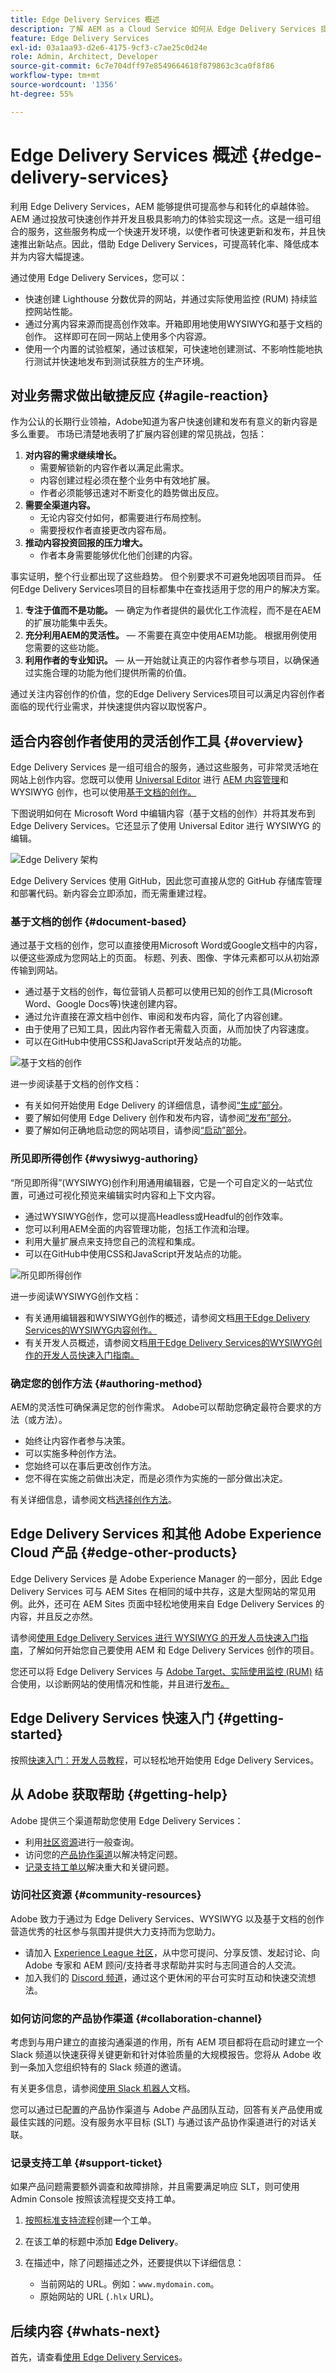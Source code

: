 ```yaml
---
title: Edge Delivery Services 概述
description: 了解 AEM as a Cloud Service 如何从 Edge Delivery Services 提供的性能和优异 Lighthouse 分数中获益。
feature: Edge Delivery Services
exl-id: 03a1aa93-d2e6-4175-9cf3-c7ae25c0d24e
role: Admin, Architect, Developer
source-git-commit: 6c7e704dff97e8549664618f879863c3ca0f8f86
workflow-type: tm+mt
source-wordcount: '1356'
ht-degree: 55%

---
```



# Edge Delivery Services 概述 {#edge-delivery-services}

利用 Edge Delivery Services，AEM 能够提供可提高参与和转化的卓越体验。AEM 通过投放可快速创作并开发且极具影响力的体验实现这一点。这是一组可组合的服务，这些服务构成一个快速开发环境，以使作者可快速更新和发布，并且快速推出新站点。因此，借助 Edge Delivery Services，可提高转化率、降低成本并为内容大幅提速。

通过使用 Edge Delivery Services，您可以：

* 快速创建 Lighthouse 分数优异的网站，并通过实际使用监控 (RUM) 持续监控网站性能。
* 通过分离内容来源而提高创作效率。开箱即用地使用WYSIWYG和基于文档的创作。 这样即可在同一网站上使用多个内容源。
* 使用一个内置的试验框架，通过该框架，可快速地创建测试、不影响性能地执行测试并快速地发布到测试获胜方的生产环境。

## 对业务需求做出敏捷反应 {#agile-reaction}

作为公认的长期行业领袖，Adobe知道为客户快速创建和发布有意义的新内容是多么重要。 市场已清楚地表明了扩展内容创建的常见挑战，包括：

1. **对内容的需求继续增长。**
   * 需要解锁新的内容作者以满足此需求。
   * 内容创建过程必须在整个业务中有效地扩展。
   * 作者必须能够迅速对不断变化的趋势做出反应。
1. **需要全渠道内容。**
   * 无论内容交付如何，都需要进行布局控制。
   * 需要授权作者直接更改内容布局。
1. **推动内容投资回报的压力增大。**
   * 作者本身需要能够优化他们创建的内容。

事实证明，整个行业都出现了这些趋势。 但个别要求不可避免地因项目而异。 任何Edge Delivery Services项目的目标都集中在查找适用于您的用户的解决方案。

1. **专注于值而不是功能。** — 确定为作者提供的最优化工作流程，而不是在AEM的扩展功能集中丢失。
1. **充分利用AEM的灵活性。** — 不需要在真空中使用AEM功能。 根据用例使用您需要的这些功能。
1. **利用作者的专业知识。** — 从一开始就让真正的内容作者参与项目，以确保通过实施合理的功能为他们提供所需的价值。

通过关注内容创作的价值，您的Edge Delivery Services项目可以满足内容创作者面临的现代行业需求，并快速提供内容以取悦客户。

## 适合内容创作者使用的灵活创作工具 {#overview}

Edge Delivery Services 是一组可组合的服务，通过这些服务，可非常灵活地在网站上创作内容。您既可以使用 [Universal Editor](/help/sites-cloud/authoring/universal-editor/authoring.md) 进行 [AEM 内容管理](https://experienceleague.adobe.com/docs/experience-manager-cloud-service/content/sites/authoring/getting-started/concepts.html)和 WYSIWYG 创作，也可以使用[基于文档的创作。](https://www.aem.live/docs/authoring)

下图说明如何在 Microsoft Word 中编辑内容（基于文档的创作）并将其发布到 Edge Delivery Services。它还显示了使用 Universal Editor 进行 WYSIWYG 的编辑。

![Edge Delivery 架构](assets/AEM-with-EDS-publishing-simple2.png)

Edge Delivery Services 使用 GitHub，因此您可直接从您的 GitHub 存储库管理和部署代码。新内容会立即添加，而无需重建过程。

### 基于文档的创作 {#document-based}

通过基于文档的创作，您可以直接使用Microsoft Word或Google文档中的内容，以便这些源成为您网站上的页面。 标题、列表、图像、字体元素都可以从初始源传输到网站。

* 通过基于文档的创作，每位营销人员都可以使用已知的创作工具(Microsoft Word、Google Docs等)快速创建内容。
* 通过允许直接在源文档中创作、审阅和发布内容，简化了内容创建。
* 由于使用了已知工具，因此内容作者无需载入页面，从而加快了内容速度。
* 可以在GitHub中使用CSS和JavaScript开发站点的功能。

![基于文档的创作](assets/document-based-authoring.png)

进一步阅读基于文档的创作文档：

* 有关如何开始使用 Edge Delivery 的详细信息，请参阅[“生成”部分](https://www.aem.live/docs/#build)。
* 要了解如何使用 Edge Delivery 创作和发布内容，请参阅[“发布”部分](https://www.aem.live/docs/authoring)。
* 要了解如何正确地启动您的网站项目，请参阅[“启动”部分](https://www.aem.live/docs/#launch)。

### 所见即所得创作 {#wysiwyg-authoring}

“所见即所得”(WYSIWYG)创作利用通用编辑器，它是一个可自定义的一站式位置，可通过可视化预览来编辑实时内容和上下文内容。

* 通过WYSIWYG创作，您可以提高Headless或Headful的创作效率。
* 您可以利用AEM全面的内容管理功能，包括工作流和治理。
* 利用大量扩展点来支持您自己的流程和集成。
* 可以在GitHub中使用CSS和JavaScript开发站点的功能。

![所见即所得创作](assets/wysiwyg-authoring.png)

进一步阅读WYSIWYG创作文档：

* 有关通用编辑器和WYSIWYG创作的概述，请参阅文档[用于Edge Delivery Services的WYSIWYG内容创作。](/help/edge/wysiwyg-authoring/authoring.md)
* 有关开发人员概述，请参阅文档[用于Edge Delivery Services的WYSIWYG创作的开发人员快速入门指南。](/help/edge/wysiwyg-authoring/edge-dev-getting-started.md)

### 确定您的创作方法 {#authoring-method}

AEM的灵活性可确保满足您的创作需求。 Adobe可以帮助您确定最符合要求的方法（或方法）。

* 始终让内容作者参与决策。
* 可以实施多种创作方法。
* 您始终可以在事后更改创作方法。
* 您不得在实施之前做出决定，而是必须作为实施的一部分做出决定。

有关详细信息，请参阅文档[选择创作方法](authoring-methods.md)。

## Edge Delivery Services 和其他 Adobe Experience Cloud 产品 {#edge-other-products}

Edge Delivery Services 是 Adobe Experience Manager 的一部分，因此 Edge Delivery Services 可与 AEM Sites 在相同的域中共存，这是大型网站的常见用例。此外，还可在 AEM Sites 页面中轻松地使用来自 Edge Delivery Services 的内容，并且反之亦然。

请参阅[使用 Edge Delivery Services 进行 WYSIWYG 的开发人员快速入门指南](/help/edge/wysiwyg-authoring/edge-dev-getting-started.md)，了解如何开始您自己要使用 AEM 和 Edge Delivery Services 创作的项目。

您还可以将 Edge Delivery Services 与 [Adobe Target、](https://www.aem.live/developer/target-integration)[实际使用监控 (RUM)](https://www.aem.live/developer/rum) 结合使用，以诊断网站的使用情况和性能，并且进行[发布。](https://experienceleague.adobe.com/en/docs/experience-platform/tags/home)

## Edge Delivery Services 快速入门 {#getting-started}

按照[快速入门：开发人员教程](https://www.aem.live/developer/tutorial)，可以轻松地开始使用 Edge Delivery Services。

## 从 Adobe 获取帮助 {#getting-help}

Adobe 提供三个渠道帮助您使用 Edge Delivery Services：

* 利用[社区资源](#community-resources)进行一般查询。
* 访问您的[产品协作渠道](#collaboration-channel)以解决特定问题。
* [记录支持工单以](#support-ticket)解决重大和关键问题。

### 访问社区资源 {#community-resources}

Adobe 致力于通过为 Edge Delivery Services、WYSIWYG 以及基于文档的创作营造优秀的社区参与氛围并提供大力支持而为您助力。

* 请加入 [Experience League 社区](https://adobe.ly/3Q6kTKl)，从中您可提问、分享反馈、发起讨论、向 Adobe 专家和 AEM 顾问/支持者寻求帮助并实时与志同道合的人交流。
* 加入我们的 [Discord 频道](https://discord.gg/aem-live)，通过这个更休闲的平台可实时互动和快速交流想法。

### 如何访问您的产品协作渠道 {#collaboration-channel}

考虑到与用户建立的直接沟通渠道的作用，所有 AEM 项目都将在启动时建立一个 Slack 频道以快速获得关键更新和针对体验质量的大规模报告。您将从 Adobe 收到一条加入您组织特有的 Slack 频道的邀请。

有关更多信息，请参阅[使用 Slack 机器人](https://www.aem.live/docs/slack)文档。

您可以通过已配置的产品协作渠道与 Adobe 产品团队互动，回答有关产品使用或最佳实践的问题。没有服务水平目标 (SLT) 与通过该产品协作渠道进行的对话关联。

### 记录支持工单 {#support-ticket}

如果产品问题需要额外调查和故障排除，并且需要满足响应 SLT，则可使用 Admin Console 按照该流程提交支持工单。

1. [按照标准支持流程](https://experienceleague.adobe.com/?support-tab=home#support)创建一个工单。
1. 在该工单的标题中添加 **Edge Delivery**。
1. 在描述中，除了问题描述之外，还要提供以下详细信息：

   * 当前网站的 URL。例如：`www.mydomain.com`。
   * 原始网站的 URL (`.hlx` URL)。

## 后续内容 {#whats-next}

首先，请查看[使用 Edge Delivery Services](/help/edge/using.md)。
